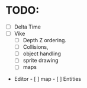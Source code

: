 # TODO:
- [ ] Delta Time
- [ ] Vike
	- [ ] Depth Z ordering. 
	- [ ] Collisions, 
	- [ ] object handling 
	- [ ] sprite drawing
	- [ ] maps 
 
- Editor
		- [ ] map
		- [ ] Entities 
